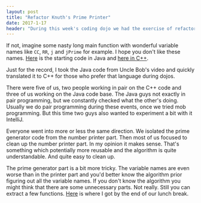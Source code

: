 ```yaml
---
layout: post
title: "Refactor Knuth's Prime Printer"
date: 2017-1-17
header: "During this week's coding dojo we had the exercise of refactoring Knuth's prime printer. If you have seen episode Functions from Uncle Bob's Clean Code videos, this might have rung the bell."
---
```



If not, imagine some nasty long main function with wonderful variable names like `CC`, `RR`, `j` and `jPrime` for example. I hope you don't like these names. [Here](https://github.com/sandordargo/KnuthPrimeGenerator/tree/original_code) is the starting code in Java and [here in C++](https://github.com/sandordargo/KnuthPrimeGeneratorCpp). 

Just for the record, I took the Java code from Uncle Bob's video and quickly translated it to C++ for those who prefer that language during dojos.

There were five of us, two people working in pair on the C++ code and three of us working on the Java code base. The Java guys not exactly in pair programming, but we constantly checked what the other's doing. Usually we do pair programming during these events, once we tried mob programming. But this time two guys also wanted to experiment a bit with it IntelliJ.

Everyone went into more or less the same direction. We isolated the prime generator code from the number printer part. Then most of us focused to clean up the number printer part. In my opinion it makes sense. That's something which potentially more reusable and the algorithm is quite understandable. And quite easy to clean up.

The prime generator part is a bit more tricky. The variable names are even worse than in the printer part and you'd better know the algorithm prior figuring out all the variable names. If you don't know the algorithm you might think that there are some unnecessary parts. Not really. Still you can extract a few functions. [Here](https://github.com/sandordargo/KnuthPrimeGenerator) is where I got by the end of our lunch break.